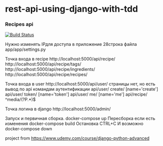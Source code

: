 # rest-api-using-django-with-tdd
### Recipes api
[![Build Status](https://travis-ci.org/Zed-chi/Recipes-rest-api-using-django-with-tdd.svg?branch=master)](https://travis-ci.org/Zed-chi/Recipes-rest-api-using-django-with-tdd)

Нужно изменять IPдля доступа в приложение
28строка  файла app/app/settings.py

Точка входа в recipe
http://localhost:5000/api/recipe/
http://localhost:5000/api/recipe/tags/
http://localhost:5000/api/recipe/ingredients/
http://localhost:5000/api/recipe/recipes/

Точка входа в user
http://localhost:5000/api/user/
страницы нет, но есть вывод по api командам аутентификации
api/user/ create/ [name='create']
api/user/ token/ [name='token']
api/user/ me/ [name='me']
api/recipe/
^media/(?P<path>.*)$

Точка логина в django
http://localhost:5000/admin/

Запуск и первичная сборка.
docker-compose up
Пересборка если есть изменения
docker-compose build
Остановка
CTRL+C
И возможно
docker-compose down

project from https://www.udemy.com/course/django-python-advanced
